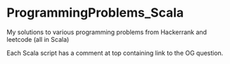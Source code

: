 # ProgrammingProblems_Scala
My solutions to various programming problems from Hackerrank and leetcode (all in Scala)

Each Scala script has a comment at top containing link to the OG question. 
